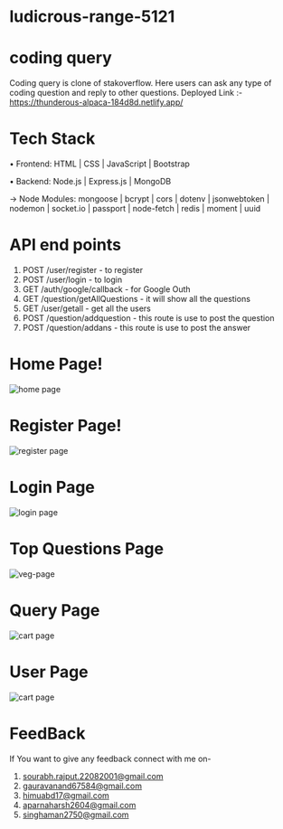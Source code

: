 # ludicrous-range-5121

# coding query

Coding query is clone of stakoverflow. Here users can ask any type of coding question and reply to other questions.
Deployed Link :- https://thunderous-alpaca-184d8d.netlify.app/



# Tech Stack

• Frontend: HTML | CSS | JavaScript | Bootstrap

• Backend: Node.js | Express.js | MongoDB

→ Node Modules: mongoose | bcrypt | cors | dotenv | jsonwebtoken | nodemon | socket.io | passport | node-fetch | redis | moment | uuid

# API end points
1) POST /user/register - to register
2) POST /user/login - to login
3) GET /auth/google/callback - for Google Outh
4) GET /question/getAllQuestions - it will show all the questions
5) GET /user/getall - get all the users
6) POST /question/addquestion - this route is use to post the question
7) POST /question/addans - this route is use to post the answer

# Home Page!

![home page](https://user-images.githubusercontent.com/112754483/229414278-c06a6499-834c-4821-b60b-0e6845aaf4c0.jpeg)


# Register Page!


![register page](https://user-images.githubusercontent.com/112754483/229415083-f207fb50-6df3-4126-b90f-7842748d9eae.jpeg)

# Login Page

![login page](https://user-images.githubusercontent.com/112754483/229414394-b3713786-f5c7-45af-a67d-b4d572aec4d5.jpeg)

# Top Questions Page

![veg-page](https://user-images.githubusercontent.com/112754483/229415203-2936bb53-db02-4384-96f3-06d66b0d329e.jpeg)


# Query Page

![cart page](https://user-images.githubusercontent.com/112754483/229415335-9a6da97b-68cb-4448-95d8-b1644a6e1ed2.jpeg)

# User Page

![cart page](https://user-images.githubusercontent.com/112754483/229415420-dc7cb966-e2f7-43bb-85e0-8338c061e8a5.jpeg)


# FeedBack
If You want to give any feedback connect with me on-
1) sourabh.rajput.22082001@gmail.com
2) gauravanand67584@gmail.com
3) himuabd17@gmail.com
4) aparnaharsh2604@gmail.com
5) singhaman2750@gmail.com
